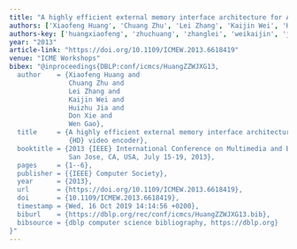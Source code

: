 ```yaml
---
title: "A highly efficient external memory interface architecture for AVS HD video encoder"
authors: ['Xiaofeng Huang', 'Chuang Zhu', 'Lei Zhang', 'Kaijin Wei', 'Huizhu Jia', 'Don Xie', 'Wen Gao 0001']
authors-key: ['huangxiaofeng', 'zhuchuang', 'zhanglei', 'weikaijin', 'jiahuizhu', 'xiedon', 'gaowen']
year: "2013"
article-link: "https://doi.org/10.1109/ICMEW.2013.6618419"
venue: "ICME Workshops"
bibex: "@inproceedings{DBLP:conf/icmcs/HuangZZWJXG13,
  author    = {Xiaofeng Huang and
               Chuang Zhu and
               Lei Zhang and
               Kaijin Wei and
               Huizhu Jia and
               Don Xie and
               Wen Gao},
  title     = {A highly efficient external memory interface architecture for {AVS}
               {HD} video encoder},
  booktitle = {2013 {IEEE} International Conference on Multimedia and Expo Workshops,
               San Jose, CA, USA, July 15-19, 2013},
  pages     = {1--6},
  publisher = {{IEEE} Computer Society},
  year      = {2013},
  url       = {https://doi.org/10.1109/ICMEW.2013.6618419},
  doi       = {10.1109/ICMEW.2013.6618419},
  timestamp = {Wed, 16 Oct 2019 14:14:56 +0200},
  biburl    = {https://dblp.org/rec/conf/icmcs/HuangZZWJXG13.bib},
  bibsource = {dblp computer science bibliography, https://dblp.org}
}"
---
```

